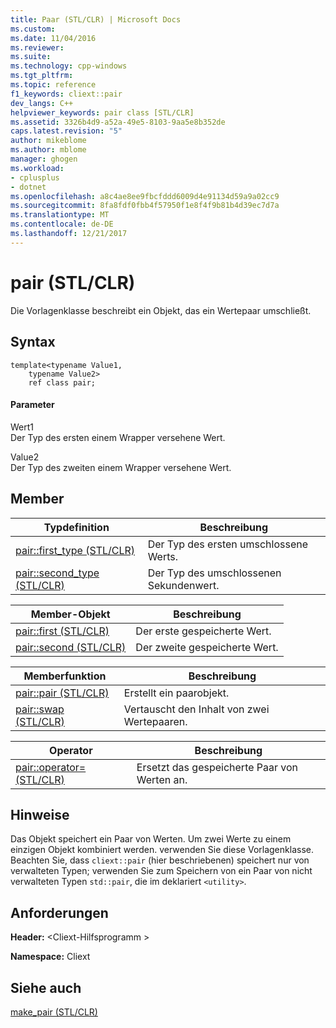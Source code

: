 ```yaml
---
title: Paar (STL/CLR) | Microsoft Docs
ms.custom: 
ms.date: 11/04/2016
ms.reviewer: 
ms.suite: 
ms.technology: cpp-windows
ms.tgt_pltfrm: 
ms.topic: reference
f1_keywords: cliext::pair
dev_langs: C++
helpviewer_keywords: pair class [STL/CLR]
ms.assetid: 3326b4d9-a52a-49e5-8103-9aa5e8b352de
caps.latest.revision: "5"
author: mikeblome
ms.author: mblome
manager: ghogen
ms.workload:
- cplusplus
- dotnet
ms.openlocfilehash: a8c4ae8ee9fbcfddd6009d4e91134d59a9a02cc9
ms.sourcegitcommit: 8fa8fdf0fbb4f57950f1e8f4f9b81b4d39ec7d7a
ms.translationtype: MT
ms.contentlocale: de-DE
ms.lasthandoff: 12/21/2017
---
```

# <a name="pair-stlclr"></a>pair (STL/CLR)
Die Vorlagenklasse beschreibt ein Objekt, das ein Wertepaar umschließt.  
  
## <a name="syntax"></a>Syntax  
  
```  
template<typename Value1,  
    typename Value2>  
    ref class pair;  
```  
  
#### <a name="parameters"></a>Parameter  
 Wert1  
 Der Typ des ersten einem Wrapper versehene Wert.  
  
 Value2  
 Der Typ des zweiten einem Wrapper versehene Wert.  
  
## <a name="members"></a>Member  
  
|Typdefinition|Beschreibung|  
|---------------------|-----------------|  
|[pair::first_type (STL/CLR)](../dotnet/pair-first-type-stl-clr.md)|Der Typ des ersten umschlossene Werts.|  
|[pair::second_type (STL/CLR)](../dotnet/pair-second-type-stl-clr.md)|Der Typ des umschlossenen Sekundenwert.|  
  
|Member-Objekt|Beschreibung|  
|-------------------|-----------------|  
|[pair::first (STL/CLR)](../dotnet/pair-first-stl-clr.md)|Der erste gespeicherte Wert.|  
|[pair::second (STL/CLR)](../dotnet/pair-second-stl-clr.md)|Der zweite gespeicherte Wert.|  
  
|Memberfunktion|Beschreibung|  
|---------------------|-----------------|  
|[pair::pair (STL/CLR)](../dotnet/pair-pair-stl-clr.md)|Erstellt ein paarobjekt.|  
|[pair::swap (STL/CLR)](../dotnet/pair-swap-stl-clr.md)|Vertauscht den Inhalt von zwei Wertepaaren.|  
  
|Operator|Beschreibung|  
|--------------|-----------------|  
|[pair::operator= (STL/CLR)](../dotnet/pair-operator-assign-stl-clr.md)|Ersetzt das gespeicherte Paar von Werten an.|  
  
## <a name="remarks"></a>Hinweise  
 Das Objekt speichert ein Paar von Werten. Um zwei Werte zu einem einzigen Objekt kombiniert werden. verwenden Sie diese Vorlagenklasse. Beachten Sie, dass `cliext::pair` (hier beschriebenen) speichert nur von verwalteten Typen; verwenden Sie zum Speichern von ein Paar von nicht verwalteten Typen `std::pair`, die im deklariert `<utility>`.  
  
## <a name="requirements"></a>Anforderungen  
 **Header:** \<Cliext-Hilfsprogramm >  
  
 **Namespace:** Cliext  
  
## <a name="see-also"></a>Siehe auch  
 [make_pair (STL/CLR)](../dotnet/make-pair-stl-clr.md)